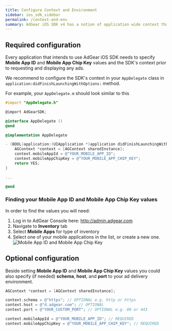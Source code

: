 ```yaml
---
title: Configure Context and Environment
sidebar: ios_sdk_sidebar
permalink: /context-and-env
summary: AdGear iOS SDK v4 has a notion of application wide context that needs to be configured depending on the intended use of the SDK.
---
```


## Required configuration

Every application that intends to use AdGear iOS SDK needs to specify **Mobile App ID** and **Mobile App Chip Key** values and the SDK's context prior to requesting and displaying any ads.

We recommend to configure the SDK's context in your `AppDelegate` class in `application:didFinishLaunchingWithOptions:` method.

For example, your `AppDelegate.m` should look similar to this

```objective-c
#import "AppDelegate.h"

@import AdGearSDK;

@interface AppDelegate ()
@end

@implementation AppDelegate

- (BOOL)application:(UIApplication *)application didFinishLaunchingWithOptions:(NSDictionary *)launchOptions {
    AGContext *context = [AGContext sharedInstance];
    context.mobileAppId = @"YOUR_MOBILE_APP_ID";
    context.mobileAppChipKey = @"YOUR_MOBILE_APP_CHIP_KEY";
    return YES;
}

...

@end
```

### Finding your Mobile App ID and Mobile App Chip Key values

In order to find the values you will need:

1. Log in to AdGear Console here: http://admin.adgear.com
2. Navigate to **Inventory** tab
3. Select **Mobile Apps** for type of inventory
4. Select one of your mobile applications in the list, or create a new one.
![Mobile App ID and Mobile App Chip Key]({{site.baseurl}}/assets/images/mobile-app-id-and-chip-key.png)

## Optional configuration

Beside setting **Mobile App ID** and **Mobile App Chip Key** values you could also specify (if needed) **schema**, **host**, and **port** to your ad delivery environment.

```objective-c
AGContext *context = [AGContext sharedInstance];

context.schema = @"https"; // OPTIONAL e.g. http or https
context.host = @"d.adgear.com"; // OPTIONAL
context.port = @"YOUR_CUSTOM_PORT"; // OPTIONAL e.g. 80 or 443

context.mobileAppId = @"YOUR_MOBILE_APP_ID"; // REQUIRED
context.mobileAppChipKey = @"YOUR_MOBILE_APP_CHIP_KEY"; // REQUIRED
```
